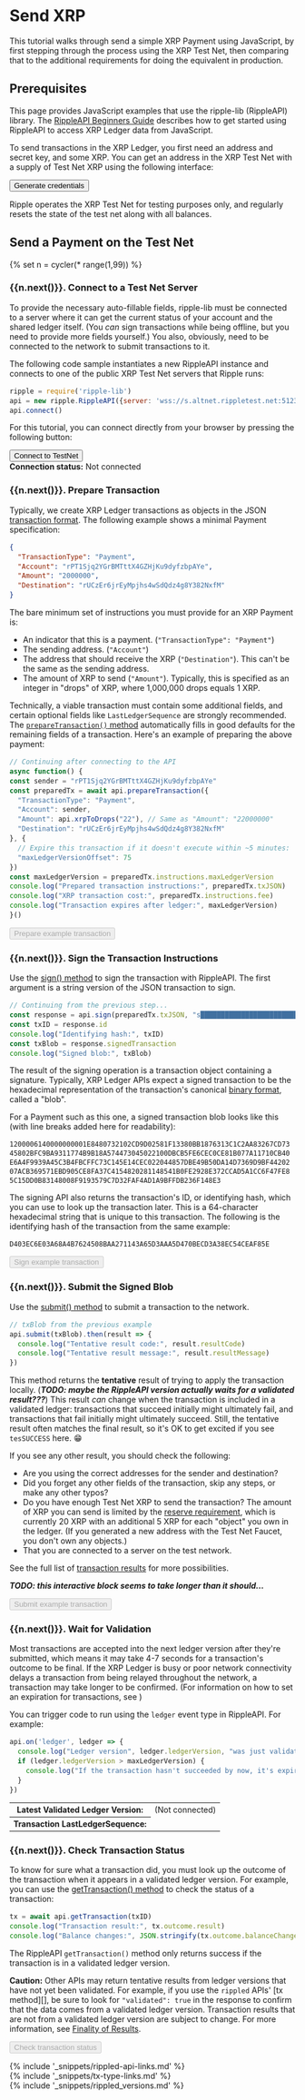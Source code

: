 # Send XRP

This tutorial walks through send a simple XRP Payment using JavaScript, by first stepping through the process using the XRP Test Net, then comparing that to the additional requirements for doing the equivalent in production.

## Prerequisites

This page provides JavaScript examples that use the ripple-lib (RippleAPI) library. The [RippleAPI Beginners Guide](get-started-with-rippleapi-for-javascript.html) describes how to get started using RippleAPI to access XRP Ledger data from JavaScript.

To send transactions in the XRP Ledger, you first need an address and secret key, and some XRP. You can get an address in the XRP Test Net with a supply of Test Net XRP using the following interface:

<div class="interactive-block test-net-inset">
  <button id="generate-creds-button" class="btn btn-primary">Generate credentials</button>
  <div id='loader-0' style="display: none;"><img class='throbber' src="assets/img/rippleThrobber.png"> Generating Keys...</div>
  <div id='address'></div>
  <div id='secret'></div>
  <div id='balance'></div>
  <div id="populate-creds-status"></div>
</div><!--/.test-net-inset-->
<script type="application/javascript">
$(document).ready( () => {

  $("#generate-creds-button").click( () => {
    // Wipe existing results
    $("#address").html("")
    $("#secret").html("")
    $("#balance").html("")
    $("#populate-creds-status").html("")

    $("#loader-0").show()

    $.ajax({
      url: "https://faucet.altnet.rippletest.net/accounts",
      type: 'POST',
      dataType: 'json',
      success: function(data) {
        $("#loader-0").hide()
        $("#address").hide().html("<strong>Address:</strong> " +
          '<span id="test-net-faucet-address">' +
          data.account.address
          + "</span>").show()
        $("#secret").hide().html('<strong>Secret:</strong> ' +
          '<span id="test-net-faucet-secret">' +
          data.account.secret +
          "</span>").show()
        $("#balance").hide().html('<strong>Balance:</strong> ' +
          Number(data.balance).toLocaleString('en') +
          ' XRP').show()

        // Automatically populate examples with these credentials...
        // Set sender address
        let generated_addr = ""
        $("code span:contains('"+EXAMPLE_ADDR+"')").each( function() {
          let eltext = $(this).text()
          $(this).text( eltext.replace(EXAMPLE_ADDR, data.account.address) )
        })

        // Set sender secret
        $("code span:contains('"+EXAMPLE_SECRET+"')").each( function() {
          let eltext = $(this).text()
          $(this).text( eltext.replace(EXAMPLE_SECRET, data.account.secret) )
        })

        $("#populate-creds-status").text("Populated this page's examples with these credentials.")

      },
      error: function() {
        $("#loader-0").hide();
        alert("There was an error with the Ripple Test Net, please try again.");
      }
    })
  })

  const EXAMPLE_ADDR = "rPT1Sjq2YGrBMTttX4GZHjKu9dyfzbpAYe"
  const EXAMPLE_SECRET = "s████████████████████████████"
  $("#populate-creds-button").click( () => {

  })

})

</script>

Ripple operates the XRP Test Net for testing purposes only, and regularly resets the state of the test net along with all balances.


## Send a Payment on the Test Net
{% set n = cycler(* range(1,99)) %}

### {{n.next()}}. Connect to a Test Net Server

To provide the necessary auto-fillable fields, ripple-lib must be connected to a server where it can get the current status of your account and the shared ledger itself. (You _can_ sign transactions while being offline, but you need to provide more fields yourself.) You also, obviously, need to be connected to the network to submit transactions to it.

The following code sample instantiates a new RippleAPI instance and connects to one of the public XRP Test Net servers that Ripple runs:

```js
ripple = require('ripple-lib')
api = new ripple.RippleAPI({server: 'wss://s.altnet.rippletest.net:51233'})
api.connect()
```

For this tutorial, you can connect directly from your browser by pressing the following button:

<script src="https://cdnjs.cloudflare.com/ajax/libs/lodash.js/4.17.11/lodash.js"></script>
<script type="application/javascript" src="assets/js/ripple-lib-1.1.2-min.js"></script>
<div class="interactive-block">
  <button id="connect-button" class="btn btn-primary">Connect to TestNet</button>
  <div>
    <strong>Connection status:</strong>
    <span id="connection-status">Not connected</span>
    <div id='loader-{{n.current}}' style="display: none;"><img class='throbber' src="assets/img/rippleThrobber.png"></div>
  </div>
</div>
<script type="application/javascript">
api = new ripple.RippleAPI({server: 'wss://s.altnet.rippletest.net:51233'})
api.on('connected', () => {
  $("#connection-status").text("Connected")
  $("#connect-button").prop("disabled", true)
  $(".connection-required").prop("disabled", false)
  $(".connection-required").prop("title", "")
  $("#loader-{{n.current}}").hide()
})
api.on('disconnected', (code) => {
  $("#connection-status").text( "Disconnected ("+code+")" )
  $("#connect-button").prop("disabled", false)
  $(".connection-required").prop("disabled", true)
  $(".connection-required").prop("title", "Connection to Test Net required")
})
$("#connect-button").click(() => {
  $("#connection-status").text( "Connecting..." )
  $("#loader-{{n.current}}").show()
  api.connect()
})
</script>


### {{n.next()}}. Prepare Transaction

Typically, we create XRP Ledger transactions as objects in the JSON [transaction format](transaction-formats.html). The following example shows a minimal Payment specification:

```json
{
  "TransactionType": "Payment",
  "Account": "rPT1Sjq2YGrBMTttX4GZHjKu9dyfzbpAYe",
  "Amount": "2000000",
  "Destination": "rUCzEr6jrEyMpjhs4wSdQdz4g8Y382NxfM"
}
```

The bare minimum set of instructions you must provide for an XRP Payment is:

- An indicator that this is a payment. (`"TransactionType": "Payment"`)
- The sending address. (`"Account"`)
- The address that should receive the XRP (`"Destination"`). This can't be the same as the sending address.
- The amount of XRP to send (`"Amount"`). Typically, this is specified as an integer in "drops" of XRP, where 1,000,000 drops equals 1 XRP.

Technically, a viable transaction must contain some additional fields, and certain optional fields like `LastLedgerSequence` are strongly recommended. The [`prepareTransaction()` method](rippleapi-reference.html#preparetransaction) automatically fills in good defaults for the remaining fields of a transaction. Here's an example of preparing the above payment:

```js
// Continuing after connecting to the API
async function() {
const sender = "rPT1Sjq2YGrBMTttX4GZHjKu9dyfzbpAYe"
const preparedTx = await api.prepareTransaction({
  "TransactionType": "Payment",
  "Account": sender,
  "Amount": api.xrpToDrops("22"), // Same as "Amount": "22000000"
  "Destination": "rUCzEr6jrEyMpjhs4wSdQdz4g8Y382NxfM"
}, {
  // Expire this transaction if it doesn't execute within ~5 minutes:
  "maxLedgerVersionOffset": 75
})
const maxLedgerVersion = preparedTx.instructions.maxLedgerVersion
console.log("Prepared transaction instructions:", preparedTx.txJSON)
console.log("XRP transaction cost:", preparedTx.instructions.fee)
console.log("Transaction expires after ledger:", maxLedgerVersion)
}()
```

<div class="interactive-block">
  <button id="prepare-button" class="btn btn-primary connection-required"
    title="Connection to Test Net required" disabled>Prepare
    example transaction</button>
  <div id="prepare-output"></div>
</div>
<script type="application/javascript">
  $("#prepare-button").click( async function() {
    // Wipe existing results
    $("#prepare-output").html("")

    const sender = $("#test-net-faucet-address").text() || "rPT1Sjq2YGrBMTttX4GZHjKu9dyfzbpAYe"
    const preparedTx = await api.prepareTransaction({
      "TransactionType": "Payment",
      "Account": sender,
      "Amount": api.xrpToDrops("22"), // Same as "Amount": "22000000"
      "Destination": "rUCzEr6jrEyMpjhs4wSdQdz4g8Y382NxfM"
    }, {
      // Expire this transaction if it doesn't execute within ~5 minutes:
      "maxLedgerVersionOffset": 75
    })
    const maxLedgerVersion = preparedTx.instructions.maxLedgerVersion
    $("#tx-lls").text(maxLedgerVersion) //for the table in the later step

    $("#prepare-output").html(
      "<div><strong>Prepared transaction instructions:</strong> <pre><code id='prepared-tx-json'>" +
      JSON.stringify(JSON.parse(preparedTx.txJSON), null, 2) + "</code></pre></div>" +
      "<div><strong>Transaction cost:</strong> " +
      preparedTx.instructions.fee + " XRP</div>" +
      "<div><strong>Transaction expires after ledger:</strong> " +
      maxLedgerVersion + "</div>"
    )
  })
</script>


### {{n.next()}}. Sign the Transaction Instructions

Use the [sign() method](rippleapi-reference.html#sign) to sign the transaction with RippleAPI. The first argument is a string version of the JSON transaction to sign.

```js
// Continuing from the previous step...
const response = api.sign(preparedTx.txJSON, "s████████████████████████████")
const txID = response.id
console.log("Identifying hash:", txID)
const txBlob = response.signedTransaction
console.log("Signed blob:", txBlob)
```

The result of the signing operation is a transaction object containing a signature. Typically, XRP Ledger APIs expect a signed transaction to be the hexadecimal representation of the transaction's canonical [binary format](serialization.html), called a "blob".

For a Payment such as this one, a signed transaction blob looks like this (with line breaks added here for readability):

```text
1200006140000000001E8480732102CD9D02581F13380BB1876313C1C2AA83267CD73
45802BFC9BA9311774B9B18A574473045022100DBCB5FE6CEC0CE81B077A11710CB40
E6A4F9939A45C3B4FBCFFC73C145E14CEC022044857DBE49B50DA14D7369D9BF44202
07ACB369571EBD905CE8FA37C4154820281148541B0FE2928E372CCAD5A1CC6F47FE8
5C15DD0B83148008F9193579C7D32FAF4AD1A9BFFDB236F148E3
```

The signing API also returns the transaction's ID, or identifying hash, which you can use to look up the transaction later. This is a 64-character hexadecimal string that is unique to this transaction. The following is the identifying hash of the transaction from the same example:

```text
D403EC6E03A68A4B7624508BAA271143A65D3AAA5D470BECD3A38EC54CEAF85E
```

<div class="interactive-block">
  <button id="sign-button" class="btn btn-primary connection-required"
    title="Connection to Test Net required" disabled>Sign
    example transaction</button>
  <div id="sign-output"></div>
</div>
<script type="application/javascript">
  $("#sign-button").click( async function() {
    // Wipe previous output
    $("#sign-output").html("")

    const preparedTxJSON = $("#prepared-tx-json").text()
    const secret = $("#test-net-faucet-secret").text()

    if (!secret) {
      alert("Can't sign transaction without a real secret. Generate credentials first.")
      return
    }

    signResponse = await api.sign(preparedTxJSON, secret)

    $("#sign-output").html(
      "<div><strong>Signed Transaction blob:</strong> <code id='signed-tx-blob' style='overflow-wrap: anywhere; word-wrap: anywhere'>" +
      signResponse.signedTransaction + "</code></div>" +
      "<div><strong>Identifying hash:</strong> <span id='signed-tx-hash'>" +
      signResponse.id + "</span></div>"
    )
  })
</script>


### {{n.next()}}. Submit the Signed Blob

Use the [submit() method](rippleapi-reference.html#submit) to submit a transaction to the network.

```js
// txBlob from the previous example
api.submit(txBlob).then(result => {
  console.log("Tentative result code:", result.resultCode)
  console.log("Tentative result message:", result.resultMessage)
})
```

This method returns the **tentative** result of trying to apply the transaction locally. (***TODO: maybe the RippleAPI version actually waits for a validated result???***) This result _can_ change when the transaction is included in a validated ledger: transactions that succeed initially might ultimately fail, and transactions that fail initially might ultimately succeed. Still, the tentative result often matches the final result, so it's OK to get excited if you see `tesSUCCESS` here. 😁

If you see any other result, you should check the following:

- Are you using the correct addresses for the sender and destination?
- Did you forget any other fields of the transaction, skip any steps, or make any other typos?
- Do you have enough Test Net XRP to send the transaction? The amount of XRP you can send is limited by the [reserve requirement](reserves.html), which is currently 20 XRP with an additional 5 XRP for each "object" you own in the ledger. (If you generated a new address with the Test Net Faucet, you don't own any objects.)
- That you are connected to a server on the test network.

See the full list of [transaction results](transaction-results.html) for more possibilities.


***TODO: this interactive block seems to take longer than it should...***

<div class="interactive-block">
  <button id="submit-button" class="btn btn-primary connection-required"
    title="Connection to Test Net required" disabled>Submit
    example transaction</button>
    <div id='loader-{{n.current}}' style="display: none;"><img class='throbber' src="assets/img/rippleThrobber.png"></div>
    <div id="submit-output"></div>
</div>
<script type="application/javascript">
  $("#sign-button").click( async function() {
    const txBlob = $("#signed-tx-blob").text()
    $("#loader-{{n.current}}").show()

    const result = await api.submit(txBlob)

    $("#submit-output").html(
      "<div><strong>Tentative result:</strong> " +
      result.resultCode + " - " +
      result.resultMessage +
      "</div>"
    )

    $("#loader-{{n.current}}").hide()
  })
</script>

### {{n.next()}}. Wait for Validation

Most transactions are accepted into the next ledger version after they're submitted, which means it may take 4-7 seconds for a transaction's outcome to be final. If the XRP Ledger is busy or poor network connectivity delays a transaction from being relayed throughout the network, a transaction may take longer to be confirmed. (For information on how to set an expiration for transactions, see )

You can trigger code to run using the `ledger` event type in RippleAPI. For example:

```js
api.on('ledger', ledger => {
  console.log("Ledger version", ledger.ledgerVersion, "was just validated.")
  if (ledger.ledgerVersion > maxLedgerVersion) {
    console.log("If the transaction hasn't succeeded by now, it's expired")
  }
})
```


<div class="interactive-block">
  <table>
    <tr>
      <th>Latest Validated Ledger Version:</th>
      <td id="current-ledger-version">(Not connected)</td>
    </tr>
    <tr>
      <th>Transaction LastLedgerSequence:</th>
      <td id="tx-lls"></td>
    </tr>
  </table>
</div>
<script type="application/javascript">
api.on('ledger', ledger => {
  $("#current-ledger-version").text(ledger.ledgerVersion)
})
</script>


### {{n.next()}}. Check Transaction Status

To know for sure what a transaction did, you must look up the outcome of the transaction when it appears in a validated ledger version. For example, you can use the [getTransaction() method](rippleapi-reference.html#gettransaction) to check the status of a transaction:

```js
tx = await api.getTransaction(txID)
console.log("Transaction result:", tx.outcome.result)
console.log("Balance changes:", JSON.stringify(tx.outcome.balanceChanges))
```

The RippleAPI `getTransaction()` method only returns success if the transaction is in a validated ledger version.

**Caution:** Other APIs may return tentative results from ledger versions that have not yet been validated. For example, if you use the `rippled` APIs' [tx method][], be sure to look for `"validated": true` in the response to confirm that the data comes from a validated ledger version. Transaction results that are not from a validated ledger version are subject to change. For more information, see [Finality of Results](finality-of-results.html).

<div class="interactive-block">
  <button id="get-tx-button" class="btn btn-primary connection-required"
    title="Connection to Test Net required" disabled>Check transaction status</button>
  <div id="get-tx-output"></div>
</div>
<script type="application/javascript">
  $("#get-tx-button").click( async function() {
    const txID = $("#signed-tx-hash").text()

    const tx = await api.getTransaction(txID)

    $("#get-tx-output").html(
      "<div><strong>Transaction result:</strong> " +
      tx.outcome.result + "</div>" +
      "<div><strong>Balance changes:</strong> <pre><code>" +
      JSON.stringify(tx.outcome.balanceChanges, null, 2) +
      "</pre></code></div>"
    )
  })
</script>




<!--{# common link defs #}-->
{% include '_snippets/rippled-api-links.md' %}			
{% include '_snippets/tx-type-links.md' %}			
{% include '_snippets/rippled_versions.md' %}
